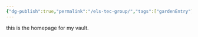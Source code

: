 ```yaml
---
{"dg-publish":true,"permalink":"/els-tec-group/","tags":["gardenEntry"]}
---
```


this is the homepage for my vault.